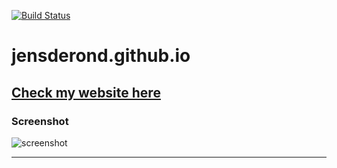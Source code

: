 [![Build Status](https://travis-ci.org/Jensderond/jensderond.github.io.svg?branch=master)](https://travis-ci.org/Jensderond/jensderond.github.io)

# jensderond.github.io

## [Check my website here](https://jensderond.github.io)


### Screenshot
![screenshot](https://raw.githubusercontent.com/Jensderond/jensderond.github.io/master/screenshot.png)

---------
